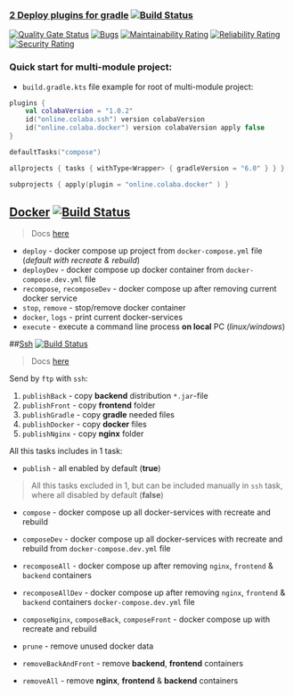 ### [2 Deploy plugins for gradle](https://login.gradle.org/search?term=colaba.online) [![Build Status](https://travis-ci.com/steklopod/gradle-deploy-plugin.svg?branch=master)](https://travis-ci.com/steklopod/gradle-deploy-plugin)

[![Quality Gate Status](https://sonarcloud.io/api/project_badges/measure?project=steklopod_gradle-docker-plugin&metric=alert_status)](https://sonarcloud.io/dashboard?id=steklopod_gradle-docker-plugin)
[![Bugs](https://sonarcloud.io/api/project_badges/measure?project=steklopod_gradle-docker-plugin&metric=bugs)](https://sonarcloud.io/dashboard?id=steklopod_gradle-docker-plugin)
[![Maintainability Rating](https://sonarcloud.io/api/project_badges/measure?project=steklopod_gradle-docker-plugin&metric=sqale_rating)](https://sonarcloud.io/dashboard?id=steklopod_gradle-docker-plugin)
[![Reliability Rating](https://sonarcloud.io/api/project_badges/measure?project=steklopod_gradle-docker-plugin&metric=reliability_rating)](https://sonarcloud.io/dashboard?id=steklopod_gradle-docker-plugin)
[![Security Rating](https://sonarcloud.io/api/project_badges/measure?project=steklopod_gradle-docker-plugin&metric=security_rating)](https://sonarcloud.io/dashboard?id=steklopod_gradle-docker-plugin)

### Quick start for multi-module project:

* `build.gradle.kts` file example for root of multi-module project:

```kotlin
plugins {
    val colabaVersion = "1.0.2"
    id("online.colaba.ssh") version colabaVersion
    id("online.colaba.docker") version colabaVersion apply false
}

defaultTasks("compose")

allprojects { tasks { withType<Wrapper> { gradleVersion = "6.0" } } }

subprojects { apply(plugin = "online.colaba.docker" ) }
```

## [Docker](https://plugins.gradle.org/plugin/online.colaba.docker) [![Build Status](https://travis-ci.com/steklopod/gradle-docker-plugin.svg?branch=master)](https://travis-ci.com/steklopod/gradle-docker-plugin)
> Docs [here](https://github.com/steklopod/gradle-deploy-plugin/blob/master/readme-Docker.md)

* `deploy` - docker compose up project from `docker-compose.yml` file (_default with recreate & rebuild_)
* `deployDev`  - docker compose up docker container from `docker-compose.dev.yml` file
* `recompose`, `recomposeDev`  - docker compose up after removing current docker service
* `stop`, `remove`      - stop/remove docker container
* `docker`, `logs`  - print current docker-services
* `execute` - execute a command line process **on local** PC (_linux/windows_)


##[Ssh](https://github.com/steklopod/gradle-ssh-plugin) [![Build Status](https://travis-ci.com/steklopod/gradle-ssh-plugin.svg?branch=master)](https://travis-ci.com/steklopod/gradle-ssh-plugin) 
> Docs [here](https://github.com/steklopod/gradle-deploy-plugin/blob/master/readme-Ssh.md)

Send by `ftp` with `ssh`:
1. `publishBack` - copy **backend** distribution `*.jar`-file
2. `publishFront` - copy **frontend** folder
3. `publishGradle` - copy **gradle** needed files
4. `publishDocker` - copy **docker** files
5. `publishNginx` - copy **nginx** folder

All this tasks includes in 1 task:

* `publish` - all enabled  by default (**true**)

>All this tasks excluded in 1, but can be included manually in `ssh` task, where all disabled  by default (**false**)

* `compose` - docker compose up all docker-services with recreate and rebuild
* `composeDev` - docker compose up all docker-services with recreate and rebuild from `docker-compose.dev.yml` file
* `recomposeAll` - docker compose up after removing `nginx`, `frontend` & `backend` containers
* `recomposeAllDev` - docker compose up after removing `nginx`, `frontend` & `backend` containers `docker-compose.dev.yml` file
* `composeNginx`, `composeBack`, `composeFront` - docker compose up with recreate and rebuild

* `prune` - remove unused docker data
* `removeBackAndFront` - remove **backend**, **frontend** containers
* `removeAll` - remove **nginx**, **frontend** & **backend** containers 

